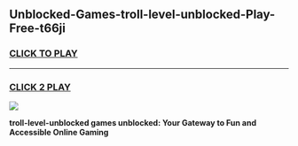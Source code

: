 
## Unblocked-Games-troll-level-unblocked-Play-Free-t66ji
<h3>
<a href="https://premium76.site?title=troll-level-unblocked&ref=20M">CLICK TO PLAY</a></h3>
<hr>

<h3>
<a href="https://premium76.site?title=troll-level-unblocked&ref=20M">CLICK 2 PLAY</a>
  
</h3>

<a href="https://premium76.site?title=troll-level-unblocked&ref=19M"><img src="https://clearcache.store/games.png"></a>


**troll-level-unblocked games unblocked: Your Gateway to Fun and Accessible Online Gaming**
